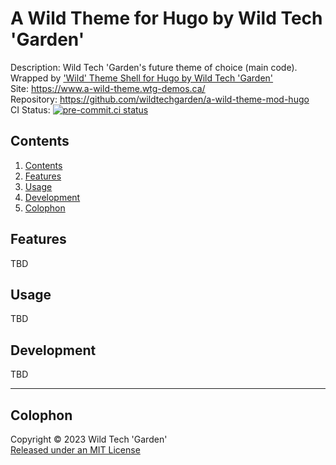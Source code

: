 # A Wild Theme for Hugo by Wild Tech 'Garden'

Description: Wild Tech 'Garden's future theme of choice (main code). Wrapped by
['Wild' Theme Shell for Hugo by Wild Tech 'Garden'](https://github.com/wildtechgarden/wild-theme-shell-mod-hugo)\
Site: <https://www.a-wild-theme.wtg-demos.ca/>  
Repository: <https://github.com/wildtechgarden/a-wild-theme-mod-hugo>  
CI Status: [![pre-commit.ci status](https://results.pre-commit.ci/badge/github/wildtechgarden/a-wild-theme-mod-hugo/main.svg)](https://results.pre-commit.ci/latest/github/wildtechgarden/a-wild-theme-mod-hugo/main)

## Contents

1. [Contents](#contents)
2. [Features](#features)
3. [Usage](#usage)
4. [Development](#development)
5. [Colophon](#colophon)

## Features

TBD

## Usage

TBD

## Development

TBD

-------

## Colophon

Copyright © 2023 Wild Tech 'Garden'  
[Released under an MIT License](LICENSE)

